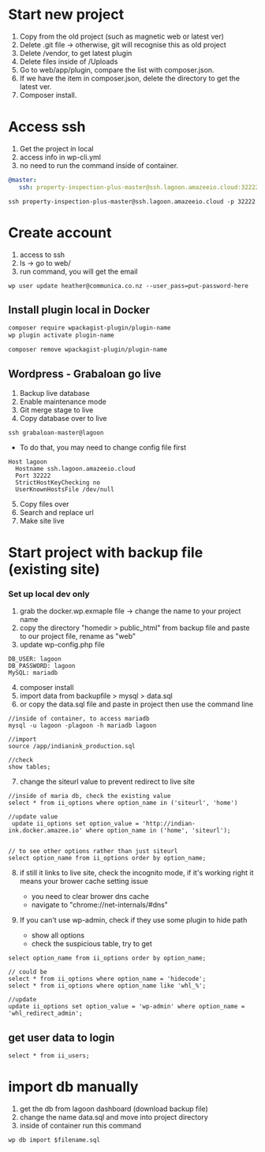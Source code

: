 # Start new project
1. Copy from the old project (such as magnetic web or latest ver)
2. Delete .git file -> otherwise, git will recognise this as old project
2. Delete /vendor, to get latest plugin
3. Delete files inside of /Uploads
3. Go to web/app/plugin, compare the list with composer.json.
4. If we have the item in composer.json, delete the directory to get the latest ver.
5. Composer install.


# Access ssh
1. Get the project in local
2. access info in wp-cli.yml
3. no need to run the command inside of container.
```yml
@master:
   ssh: property-inspection-plus-master@ssh.lagoon.amazeeio.cloud:32222

```
```
ssh property-inspection-plus-master@ssh.lagoon.amazeeio.cloud -p 32222
```

# Create account
1. access to ssh
2. ls -> go to web/
3. run command, you will get the email
```
wp user update heather@communica.co.nz --user_pass=put-password-here
```

## Install plugin local in Docker
```zsh
composer require wpackagist-plugin/plugin-name
wp plugin activate plugin-name

composer remove wpackagist-plugin/plugin-name
```

## Wordpress - Grabaloan go live
1. Backup live database
2. Enable maintenance mode
3. Git merge stage to live
4. Copy database over to live
```
ssh grabaloan-master@lagoon 
```

- To do that, you may need to change config file first
```
Host lagoon
  Hostname ssh.lagoon.amazeeio.cloud
  Port 32222
  StrictHostKeyChecking no
  UserKnownHostsFile /dev/null
```

5. Copy files over
6. Search and replace url
7. Make site live


# Start project with backup file (existing site)

### Set up local dev only
1. grab the docker.wp.exmaple file  -> change the name to your project name
2. copy the directory  "homedir > public_html" from backup file and paste to our project file, rename as "web"
3. update wp-config.php file
```
DB_USER: lagoon
DB_PASSWORD: lagoon
MySQL: mariadb
```
4. composer install
5. import data from backupfile > mysql > data.sql 
6. or copy the data.sql file and paste in project then use the command line
```
//inside of container, to access mariadb
mysql -u lagoon -plagoon -h mariadb lagoon

//import
source /app/indianink_production.sql 

//check 
show tables;
```
7. change the siteurl value to prevent redirect to live site

```
//inside of maria db, check the existing value
select * from ii_options where option_name in ('siteurl', 'home')

//update value
 update ii_options set option_value = 'http://indian-ink.docker.amazee.io' where option_name in ('home', 'siteurl');


// to see other options rather than just siteurl
select option_name from ii_options order by option_name;
```

8. if still it links to live site, check the incognito mode, if it's working right it means your brower cache setting issue
   - you need to clear brower dns cache
   - navigate to "chrome://net-internals/#dns"

9. If you can't use wp-admin, check if they use some plugin to hide path
   - show all options 
   - check the suspicious table, try to get

```
select option_name from ii_options order by option_name;

// could be
select * from ii_options where option_name = 'hidecode';
select * from ii_options where option_name like 'whl_%';

//update
update ii_options set option_value = 'wp-admin' where option_name = 'whl_redirect_admin';

```


## get user data to login
```
select * from ii_users;
```



# import db manually
1. get the db from lagoon dashboard (download backup file)
2. change the name data.sql and move into project directory
3. inside of container run this command
```
wp db import $filename.sql
```
